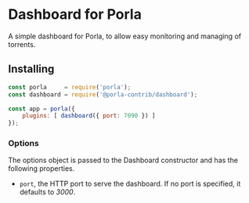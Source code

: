 # Dashboard for Porla

A simple dashboard for Porla, to allow easy monitoring and managing of
torrents.


## Installing

```js
const porla     = require('porla');
const dashboard = require('@porla-contrib/dashboard');

const app = porla({
    plugins: [ dashboard({ port: 7090 }) ]
});
```

### Options

The options object is passed to the Dashboard constructor and has the following
properties.

 * `port`, the HTTP port to serve the dashboard. If no port is specified,
   it defaults to *3000*.
